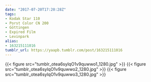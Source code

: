 ```yaml
---
date: "2017-07-20T17:20:28Z"
tags:
- Kodak Star 110
- Porst Color CN 200
- Göttingen
- Expired Film
- Levinpark
alias:
- 163215111016
tumblr_url: https://yaapb.tumblr.com/post/163215111016
---
```

{{< figure src="tumblr_otea6sylqO1v9quwwo1_1280.jpg" >}}
{{< figure src="tumblr_otea6sylqO1v9quwwo2_1280.jpg" >}}
{{< figure src="tumblr_otea6sylqO1v9quwwo3_1280.jpg" >}}
